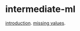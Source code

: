 # intermediate-ml
[introduction](https://www.kaggle.com/rudrakumawat22/exercise-introduction).
[missing values](https://www.kaggle.com/rudrakumawat22/exercise-missing-values).
